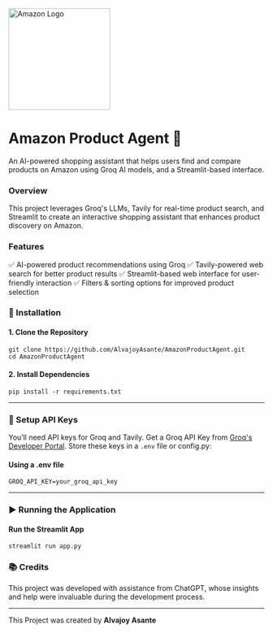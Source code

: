<img src="https://upload.wikimedia.org/wikipedia/commons/a/a9/Amazon_logo.svg" alt="Amazon Logo" style="width:200px;">

# Amazon Product Agent 🛒

An AI-powered shopping assistant that helps users find and compare products on Amazon using Groq AI models, and a Streamlit-based interface.

### Overview
This project leverages Groq's LLMs, Tavily for real-time product search, and Streamlit to create an interactive shopping assistant that enhances product discovery on Amazon.

### Features
✅ AI-powered product recommendations using Groq
✅ Tavily-powered web search for better product results
✅ Streamlit-based web interface for user-friendly interaction
✅ Filters & sorting options for improved product selection

### 📌 Installation
#### 1. Clone the Repository
``` 
git clone https://github.com/AlvajoyAsante/AmazonProductAgent.git
cd AmazonProductAgent
```

#### 2. Install Dependencies
```
pip install -r requirements.txt
```
---

### 🔑 Setup API Keys
You’ll need API keys for Groq and Tavily.
Get a Groq API Key from [Groq's Developer Portal](https://groq.com/).
Store these keys in a `.env` file or config.py:

#### Using a .env file
```
GROQ_API_KEY=your_groq_api_key
```

---

### ▶️ Running the Application
#### Run the Streamlit App
```
streamlit run app.py
```

### 📚 Credits
This project was developed with assistance from ChatGPT, whose insights and help were invaluable during the development process.

--- 

This Project was created by **Alvajoy Asante**